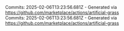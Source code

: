 Commits: 2025-02-06T13:23:56.681Z - Generated via https://github.com/marketplace/actions/artificial-grass
<br>
Commits: 2025-02-06T13:23:56.681Z - Generated via https://github.com/marketplace/actions/artificial-grass
<br>
